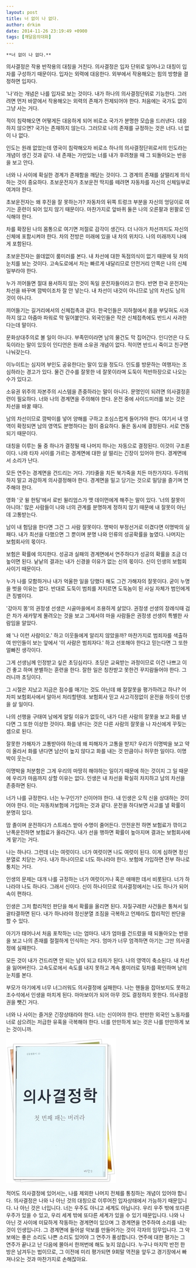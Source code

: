 ```yaml
---
layout: post
title: 너 없이 나 없다.
author: drkim
date: 2014-11-26 23:19:49 +0900
tags: [깨달음의대화]
---
```

 

    **너 없이 나 없다.**

  


의사결정은 작용 반작용의 대칭을 거친다. 의사결정은 입자 단위로 일어나고 대칭이 입자를 구성하기 때문이다. 입자는 외력에 대응한다. 외부에서 작용해오는 힘의 방향을 결정하면 입자다. 

  


'나'라는 개념은 나를 입자로 보는 것이다. 내가 하나의 의사결정단위로 기능한다. 그러려면 먼저 바깥에서 작용해오는 외력의 존재가 전제되어야 한다. 처음에는 국가도 없이 그냥 사는 거다. 

  


적이 침략해오면 어떻게든 대응하게 되어 비로소 국가가 분명한 모습을 드러낸다. 대응하지 않으면? 국가는 존재하지 않는다. 그러므로 나의 존재를 규정하는 것은 너다. 너 없이 나 없다. 

  


인도는 원래 없었는데 영국이 침략해오자 비로소 하나의 의사결정단위로서의 인도라는 개념이 생긴 것과 같다. 내 존재는 가만있는 너를 내가 후려쳤을 때 그 되돌아오는 반응을 보고 안다. 

  


너와 나 사이에 확실한 경계가 존재함을 깨닫는 것이다. 그 경계의 존재를 살떨리게 의식하는 것이 중요하다. 초보운전자가 초보운전 딱지를 떼려면 자동차를 자신의 신체일부로 여겨야 한다. 

  


초보운전자는 왜 후진을 잘 못하는가? 자동차의 뒤쪽 트렁크 부분을 자신의 엉덩이로 여기는 훈련이 되어 있지 않기 때문이다. 마찬가지로 앞바퀴 둘은 나의 오른팔과 왼팔로 인식해야 한다. 

  


차를 확장된 나의 몸통으로 여기면 저절로 감각이 생긴다. 더 나아가 차선까지도 자신의 신체에 포함시켜야 한다. 차의 전방은 미래에 있을 내 차의 위치다. 나의 미래까지 나에게 포함된다. 

  


초보운전자는 쓸데없이 룸미러를 본다. 내 차선에 대한 독점의식이 없기 때문에 뒷 차의 눈치를 보는 것이다. 고속도로에서 차는 빠르게 내달리므로 안전거리 안쪽은 나의 신체일부라야 한다. 

  


누가 끼어들면 절대 용서하지 않는 것이 독일 운전자들이라고 한다. 반면 한국 운전자는 차선을 바꾸며 깜박이조차 잘 안 넣는다. 내 차선이 내것이 아니므로 남의 차선도 남의 것이 아니다. 

  


끼어들기는 길거리에서의 신체접촉과 같다. 한국인들은 지하철에서 몸을 부딪혀도 사과하지 않고 아줌마 파워로 막 밀어붙인다. 외국인들은 작은 신체접촉에도 반드시 사과한다는데 말이다. 

  


문화상대주의로 볼 일이 아니다. 부족민이라면 남의 물건도 막 집어간다. 인디언은 다 도둑이라는 말이 있듯이 인디언은 원래 소유권 개념이 없다. 적이면 반드시 죽이고 친구면 나눠갖는다. 

  


이누이트는 심지어 부인도 공유한다는 말이 있을 정도다. 인도를 방문하는 여행자는 조심하라는 경고가 있다. 물건 간수를 잘못한 네 잘못이라며 도둑이 적반하장으로 나오는 수가 있다고. 

  


소유권 위주의 자본주의 시스템을 존중하라는 말이 아니다. 문명인이 되려면 의사결정훈련이 필요하다. 너와 나의 경계면을 주의해야 한다. 운전 중에 사이드미러를 보는 것은 차선을 바꿀 때다. 

  


남의 차선이므로 깜박이를 넣어 양해를 구하고 조심스럽게 들어가야 한다. 여기서 내 영역이 확정되면 남의 영역도 분명하다는 점이 중요하다. 둘은 동시에 결정된다. 서로 연동되기 때문이다. 

  


대칭을 이루는 둘 중 하나가 결정될 때 나머지 하나는 자동으로 결정된다. 이것이 구조론이다. 나와 타자 사이를 가르는 경계면에 대한 살 떨리는 긴장이 있어야 한다. 경계면에서 소리가 난다. 

  


모든 연주는 경계면을 건드리는 거다. 기타줄을 치든 북가죽을 치든 마찬가지다. 두려워 하지 말고 과감하게 의사결정해야 한다. 경계면을 밀고 당기는 것으로 밀당을 즐기며 연주해야 한다. 

  


영화 '굿 윌 헌팅'에서 로빈 윌리엄스가 맷 데이먼에게 해주는 말이 있다. '너의 잘못이 아니야.' 많은 사람들이 나와 너의 관계를 분명하게 정하지 않기 때문에 내 잘못이 아닌데 고통받는다. 

  


남이 내 험담을 한다면 그건 그 사람 잘못이다. 명박이 부정선거로 이겼다면 이명박의 실패다. 내가 최선을 다했으면 그 뿐이며 분명 나와 인류의 성공확률을 높였다. 나머지는 보험회사의 몫이다. 

  


보험은 확률에 의지한다. 성공과 실패의 경계면에서 연주하다가 성공의 확률을 조금 더 높이면 된다. 낱낱의 결과는 내가 신경쓸 이유가 없는 신의 몫이다. 신이 인생의 보험회사이기 때문이다. 

  


누가 나를 모함하거나 내가 억울한 일을 당했다 해도 그건 가해자의 잘못이다. 굳이 누명을 벗을 이유는 없다. 반대로 도둑이 범죄를 저지르면 도둑놈이 된 사실 자체가 범인에게 큰 징벌이다. 

  


'강아지 똥'의 권정생 선생은 시골마을에서 조용하게 살았다. 권정생 선생의 장례식때 검은 차가 새카맣게 몰려오는 것을 보고 그제서야 마을 사람들은 권정생 선생이 특별한 사람임을 알았다. 

  


왜 '나 이런 사람이오.' 하고 이웃들에게 알리지 않았을까? 마찬가지로 범죄자를 색출하여 만인들이 보는 앞에서 '이 사람은 범죄자다.' 하고 선포해야 한다고 믿는다면 그 또한 얼빠진 생각이다. 

  


그게 선생님께 인정받고 싶은 초딩심리다. 초딩은 교육받는 과정이므로 이건 나쁘고 이건 좋고 하며 분별하는 훈련을 한다. 잘한 일은 칭찬받고 못한건 꾸지람들어야 한다. 그러니까 초딩이다. 

  


그 시절은 지났고 지금은 점수를 매기는 것도 아닌데 왜 잘잘못을 평가하려고 하나? 어차피 보험회사에서 알아서 처리할텐데. 보험회사 믿고 사고걱정없이 운전을 하듯이 인생을 살 일이다. 

  


나의 선행을 구태여 남에게 알릴 이유가 없듯이, 내가 다른 사람의 잘못을 보고 화를 낸다면 그 또한 이상한 것이다. 화를 낸다는 것은 다른 사람의 잘못을 나 자신에게 꾸짖는 셈으로 된다. 

  


잘못한 가해자가 고통받아야 하는데 왜 피해자가 고통을 받지? 우리가 이명박을 보고 약이 올라서 화를 낸다면 남산이 높지 않다고 화를 내는 것 만큼이나 허무한 일이다. 이명박이 웃는다. 

  


이명박을 처분함은 그게 우리의 마땅히 해야하는 일이기 때문에 하는 것이지 그 일 때문에 우리가 마음까지 상할 이유는 없다. 인생은 내 차선을 확실히 차지하고 남의 차선을 존중하면 된다. 

  


너가 나를 규정한다. 너는 누구인가? 신이어야 한다. 내 인생은 오직 신을 상대하는 것이어야 한다. 이는 자동차보험에 가입하는 것과 같다. 운전을 하다보면 사고를 낼 확률이 분명히 있다. 

  


맘 졸이며 운전하다가 스트레스 받아 수명이 줄어든다. 안전운전 하면 보험료가 깎이고 난폭운전하면 보험료가 올라간다. 내가 선을 행하면 확률이 높아지며 결과는 보험회사에게 맡기는 거다. 

  


나는 하나다. 그런데 너는 여럿이다. 너가 여럿이면 나도 여럿이 된다. 이게 심하면 정신분열로 치닫는 거다. 내가 하나이므로 너도 하나라야 한다. 보험에 가입하면 전부 하나로 퉁치는 거다. 

  


인생의 문제는 대개 나를 규정하는 너가 여럿이거나 혹은 애매한 데서 비롯된다. 너가 하나라야 나도 하나다. 그래서 신이다. 신이 하나이므로 의사결정에서는 나도 하나가 되어 속이 편하다. 

  


인생은 그저 합리적인 판단을 해서 확률을 올리면 된다. 자질구레한 사건들은 퉁쳐서 일괄타결하면 된다. 내가 하나라야 정신분열 조짐을 극복하고 언제라도 합리적인 판단을 할 수 있다. 

  


아기가 태어나서 처음 포착하는 너는 엄마다. 내가 엄마를 건드렸을 때 되돌아오는 반응을 보고 나의 존재를 절절하게 인식하는 거다. 엄마가 너무 엄격하면 아기는 그만 의사결정에 실패한다. 

  


모든 것이 내가 건드리면 안 되는 남이 되고 타자가 된다. 나의 영역이 축소된다. 내 차선을 잃어버린다. 고속도로에서 속도를 내지 못하고 계속 룸미러로 뒷차를 확인하며 남의 눈치를 본다. 

  


부모가 아기에게 너무 너그러워도 의사결정에 실패한다. 나는 핸들을 잡아보지도 못하고 조수석에서 인생을 마치게 된다. 마마보이가 되어 아무 것도 결정하지 못한다. 의사결정권을 뺏긴 거다. 

  


너와 나 사이는 즐거운 긴장상태라야 한다. 너는 신이어야 한다. 만만한 외국인 노동자를 너로 삼으려는 저급한 유혹을 극복해야 한다. 너를 만만하게 보는 것은 나를 만만하게 보는 것이니까. 

  



![](/files/attach/images/198/952/540/111.JPG)   


  


적어도 의사결정에 있어서는, 나를 제외한 나머지 전체를 통칭하는 개념이 있어야 합니다. 의사결정은 나와 나 아닌 것의 대칭으로 이루어진 입자상태에서 가능하기 때문입니다. 나 아닌 것은 너입니다. 너는 우주도 아니고 세계도 아닙니다. 우리 우주 밖에 또다른 우주가 있을 수 있고, 우리 세계 밖에 또다른 세계가 있을 수 있기 때문입니다. 나와 나 아닌 것 사이에 미묘하게 작동하는 경계면이 있으며 그 경계면을 연주하여 소리를 내는 것이 인생입니다. 그 경계면에 들어설 악보를 만들어가는 것이 각자의 임무입니다. 그 악보에는 좋은 소리도 나쁜 소리도 있어야 그 연주가 풍성합니다. 연주에 대한 평가는 그 연주가 끝나고 난 다음에 몰아서 한꺼번에 해도 늦지 않습니다. 누구나 마지막 반전 한 방은 남겨두는 법이므로, 그 이전에 미리 평가되면 9회말 역전을 앞두고 경기장에서 빠져나오는 것과 마찬가지로 손해잖아요.